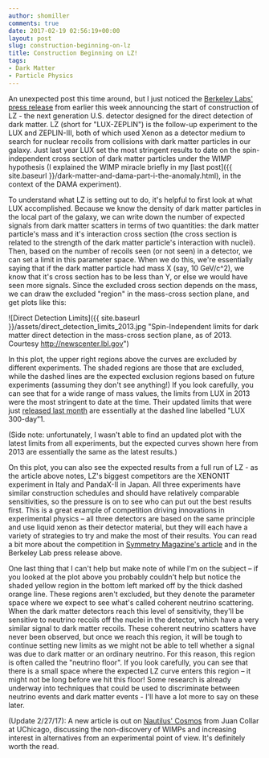 ```yaml
---
author: shomiller
comments: true
date: 2017-02-19 02:56:19+00:00
layout: post
slug: construction-beginning-on-lz
title: Construction Beginning on LZ!
tags:
- Dark Matter
- Particle Physics
---
```


An unexpected post this time around, but I just noticed the [Berkeley Labs' press release](http://newscenter.lbl.gov/2017/02/13/next-gen-dark-matter-detector-race-finish-line/) from earlier this week announcing the start of construction of LZ - the next generation U.S. detector designed for the direct detection of dark matter. LZ (short for "LUX-ZEPLIN") is the follow-up experiment to the LUX and ZEPLIN-III, both of which used Xenon as a detector medium to search for nuclear recoils from collisions with dark matter particles in our galaxy. Just last year LUX set the most stringent results to date on the spin-independent cross section of dark matter particles under the WIMP hypothesis (I explained the WIMP miracle briefly in my [last post]({{ site.baseurl }}/dark-matter-and-dama-part-i-the-anomaly.html), in the context of the DAMA experiment).

To understand what LZ is setting out to do, it's helpful to first look at what LUX accomplished. Because we know the density of dark matter particles in the local part of the galaxy, we can write down the number of expected signals from dark matter scatters in terms of two quantities: the dark matter particle's mass and it's interaction cross section (the cross section is related to the strength of the dark matter particle's interaction with nuclei). Then, based on the number of recoils seen (or not seen) in a detector, we can set a limit in this parameter space. When we do this, we're essentially saying that if the dark matter particle had mass X (say, 10 GeV/c^2), we know that it's cross section has to be less than Y, or else we would have seen more signals. Since the excluded cross section depends on the mass, we can draw the excluded "region" in the mass-cross section plane, and get plots like this:

![Direct Detection Limits]({{ site.baseurl }}/assets/direct_detection_limits_2013.jpg "Spin-Independent limits for dark matter direct detection in the mass-cross section plane, as of 2013. Courtesy http://newscenter.lbl.gov")

In this plot, the upper right regions above the curves are excluded by different experiments. The shaded regions are those that are excluded, while the dashed lines are the expected exclusion regions based on future experiments (assuming they don't see anything!) If you look carefully, you can see that for a wide range of mass values, the limits from LUX in 2013 were the most stringent to date at the time. Their updated limits that were just [released last month](http://physics.aps.org/articles/v10/3) are essentially at the dashed line labelled "LUX 300-day”1.

(Side note: unfortunately, I wasn't able to find an updated plot with the latest limits from all experiments, but the expected curves shown here from 2013 are essentially the same as the latest results.)

On this plot, you can also see the expected results from a full run of LZ - as the article above notes, LZ's biggest competitors are the XENON1T experiment in Italy and PandaX-II in Japan. All three experiments have similar construction schedules and should have relatively comparable sensitivities, so the pressure is on to see who can put out the best results first. This is a great example of competition driving innovations in experimental physics – all three detectors are based on the same principle and use liquid xenon as their detector material, but they will each have a variety of strategies to try and make the most of their results. You can read a bit more about the competition in [Symmetry Magazine's article](http://www.symmetrymagazine.org/article/lz-dark-matter-detector-on-fast-track) and in the Berkeley Lab press release above.

One last thing that I can't help but make note of while I'm on the subject – if you looked at the plot above you probably couldn't help but notice the shaded yellow region in the bottom left marked off by the thick dashed orange line. These regions aren't excluded, but they denote the parameter space where we expect to see what's called coherent neutrino scattering. When the dark matter detectors reach this level of sensitivity, they'll be sensitive to neutrino recoils off the nuclei in the detector, which have a very similar signal to dark matter recoils. These coherent neutrino scatters have never been observed, but once we reach this region, it will be tough to continue setting new limits as we might not be able to tell whether a signal was due to dark matter or an ordinary neutrino. For this reason, this region is often called the "neutrino floor". If you look carefully, you can see that there is a small space where the expected LZ curve enters this region – it might not be long before we hit this floor! Some research is already underway into techniques that could be used to discriminate between neutrino events and dark matter events - I'll have a lot more to say on these later.

(Update 2/27/17): A new article is out on [Nautilus' Cosmos](http://cosmos.nautil.us/short/139/what-dark-matter-needs-are-new-kinds-of-experiments) from Juan Collar at UChicago, discussing the non-discovery of WIMPs and increasing interest in alternatives from an experimental point of view. It's definitely worth the read.
